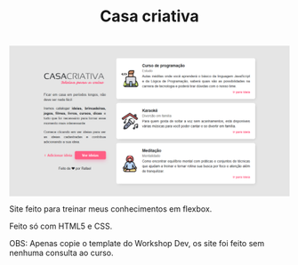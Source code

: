 <h1 align="center"> Casa criativa </h1>
<br>
<img align = 'center' src="./screenshot.png" alt="Home do site">
<br>

Site feito para treinar meus conhecimentos em flexbox.

Feito só com HTML5 e CSS.

OBS: Apenas copie o template do Workshop Dev, os site foi feito sem nenhuma consulta ao curso.
